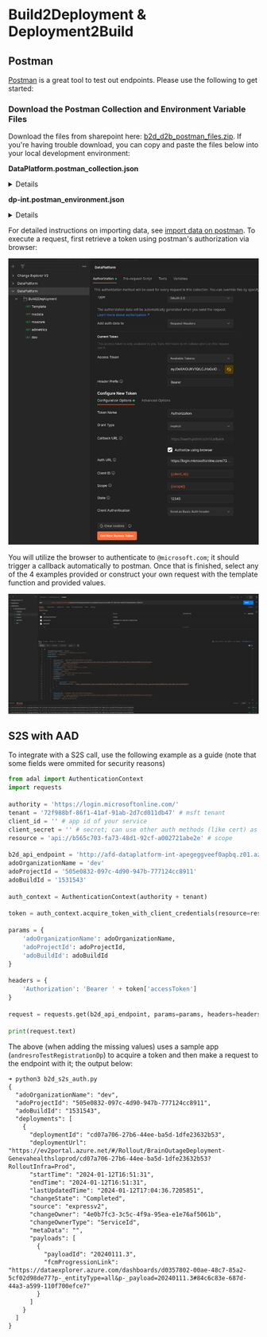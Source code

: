# Build2Deployment & Deployment2Build 


## Postman

[Postman](https://www.postman.com/) is a great tool to test out endpoints. Please use the following to get started:

### Download the Postman Collection and Environment Variable Files

Download the files from sharepoint here: [b2d_d2b_postman_files.zip](https://microsoft.sharepoint.com/:u:/t/FCM/EcnCB4wUDkhHt9BffRIIm2IBujyE8ObUo6pwsZkpg0Tt9g?e=Uf9spD). If you're having trouble download, you can copy and paste the files below into your local development environment:

**DataPlatform.postman_collection.json**
<details>

```json
{
	"info": {
		"_postman_id": "f3990ab0-9326-4d43-b458-ca0d04b8ca8a",
		"name": "DataPlatform",
		"schema": "https://schema.getpostman.com/json/collection/v2.1.0/collection.json"
	},
	"item": [
		{
			"name": "Build2Deployment",
			"item": [
				{
					"name": "Template",
					"request": {
						"method": "GET",
						"header": [],
						"url": {
							"raw": "{{base_url}}/{{b2dcomponent}}/deployments?adoOrganizationName=&adoProjectId=&adoBuildId=",
							"host": [
								"{{base_url}}"
							],
							"path": [
								"{{b2dcomponent}}",
								"deployments"
							],
							"query": [
								{
									"key": "adoOrganizationName",
									"value": ""
								},
								{
									"key": "adoProjectId",
									"value": ""
								},
								{
									"key": "adoBuildId",
									"value": ""
								}
							]
						}
					},
					"response": []
				},
				{
					"name": "msdata",
					"request": {
						"method": "GET",
						"header": [],
						"url": {
							"raw": "{{base_url}}/{{b2dcomponent}}/deployments?adoOrganizationName=msdata&adoProjectId=ba574a88-a171-48e0-8fcb-5fef6d23739c&adoBuildId=115856310",
							"host": [
								"{{base_url}}"
							],
							"path": [
								"{{b2dcomponent}}",
								"deployments"
							],
							"query": [
								{
									"key": "adoOrganizationName",
									"value": "msdata"
								},
								{
									"key": "adoProjectId",
									"value": "ba574a88-a171-48e0-8fcb-5fef6d23739c"
								},
								{
									"key": "adoBuildId",
									"value": "115856310"
								}
							]
						}
					},
					"response": []
				},
				{
					"name": "msazure",
					"request": {
						"method": "GET",
						"header": [],
						"url": {
							"raw": "{{base_url}}/{{b2dcomponent}}/deployments?adoOrganizationName=msazure&adoProjectId=09706533-03bf-4b43-9a9b-b49c75429646&adoBuildId=85471733",
							"host": [
								"{{base_url}}"
							],
							"path": [
								"{{b2dcomponent}}",
								"deployments"
							],
							"query": [
								{
									"key": "adoOrganizationName",
									"value": "msazure"
								},
								{
									"key": "adoProjectId",
									"value": "09706533-03bf-4b43-9a9b-b49c75429646"
								},
								{
									"key": "adoBuildId",
									"value": "85471733"
								}
							]
						}
					},
					"response": []
				},
				{
					"name": "admetrics",
					"request": {
						"method": "GET",
						"header": [],
						"url": {
							"raw": "{{base_url}}/{{b2dcomponent}}/deployments?adoOrganizationName=admetrics&adoProjectId=c6f597f2-902e-47df-9dbd-f5ee1ac627f2&adoBuildId=69514",
							"host": [
								"{{base_url}}"
							],
							"path": [
								"{{b2dcomponent}}",
								"deployments"
							],
							"query": [
								{
									"key": "adoOrganizationName",
									"value": "admetrics"
								},
								{
									"key": "adoProjectId",
									"value": "c6f597f2-902e-47df-9dbd-f5ee1ac627f2"
								},
								{
									"key": "adoBuildId",
									"value": "69514"
								}
							]
						}
					},
					"response": []
				},
				{
					"name": "dev",
					"request": {
						"method": "GET",
						"header": [],
						"url": {
							"raw": "{{base_url}}/{{b2dcomponent}}/deployments?adoOrganizationName=dev&adoProjectId=505e0832-097c-4d90-947b-777124cc8911&adoBuildId=1531543",
							"host": [
								"{{base_url}}"
							],
							"path": [
								"{{b2dcomponent}}",
								"deployments"
							],
							"query": [
								{
									"key": "adoOrganizationName",
									"value": "dev"
								},
								{
									"key": "adoProjectId",
									"value": "505e0832-097c-4d90-947b-777124cc8911"
								},
								{
									"key": "adoBuildId",
									"value": "1531543"
								}
							]
						}
					},
					"response": []
				}
			]
		},
		{
			"name": "Deployment2Build",
			"item": [
				{
					"name": "Template",
					"request": {
						"method": "GET",
						"header": [],
						"url": {
							"raw": "{{base_url}}/{{d2bcomponent}}/builds?deploymentSource=&deploymentId=",
							"host": [
								"{{base_url}}"
							],
							"path": [
								"{{d2bcomponent}}",
								"builds"
							],
							"query": [
								{
									"key": "deploymentSource",
									"value": ""
								},
								{
									"key": "deploymentId",
									"value": ""
								}
							]
						}
					},
					"response": []
				},
				{
					"name": "expressv2",
					"request": {
						"method": "GET",
						"header": [],
						"url": {
							"raw": "{{base_url}}/{{d2bcomponent}}/builds?deploymentSource=expressv2&deploymentId=ContainerService/b03fe328-9f11-42c4-8eed-73a0f0d1c944",
							"host": [
								"{{base_url}}"
							],
							"path": [
								"{{d2bcomponent}}",
								"builds"
							],
							"query": [
								{
									"key": "deploymentSource",
									"value": "expressv2"
								},
								{
									"key": "deploymentId",
									"value": "ContainerService/b03fe328-9f11-42c4-8eed-73a0f0d1c944"
								}
							]
						}
					},
					"response": []
				}
			]
		}
	],
	"auth": {
		"type": "oauth2",
		"oauth2": [
			{
				"key": "tokenName",
				"value": "Authorization",
				"type": "string"
			},
			{
				"key": "authUrl",
				"value": "https://login.microsoftonline.com/72f988bf-86f1-41af-91ab-2d7cd011db47/oauth2/v2.0/authorize",
				"type": "string"
			},
			{
				"key": "state",
				"value": "12345",
				"type": "string"
			},
			{
				"key": "scope",
				"value": "{{scope}}",
				"type": "string"
			},
			{
				"key": "clientId",
				"value": "{{client_id}}",
				"type": "string"
			},
			{
				"key": "grant_type",
				"value": "implicit",
				"type": "string"
			},
			{
				"key": "useBrowser",
				"value": true,
				"type": "boolean"
			},
			{
				"key": "addTokenTo",
				"value": "header",
				"type": "string"
			}
		]
	},
	"event": [
		{
			"listen": "prerequest",
			"script": {
				"type": "text/javascript",
				"exec": [
					""
				]
			}
		},
		{
			"listen": "test",
			"script": {
				"type": "text/javascript",
				"exec": [
					""
				]
			}
		}
	]
}
```
</details>

**dp-int.postman_environment.json**
<details>

```json
{
	"id": "8b24a332-ad22-4c7f-b196-68faa115e021",
	"name": "dp-int",
	"values": [
		{
			"key": "client_id",
			"value": "c1d07c27-2bf7-4da7-9946-278a86014ae2",
			"type": "default",
			"enabled": true
		},
		{
			"key": "scope",
			"value": "api://b565c703-fa73-48d1-92cf-a002721abe2e/user_impersonation",
			"type": "default",
			"enabled": true
		},
		{
			"key": "base_url",
			"value": "afd-dataplatform-int-apegeggveef0apbq.z01.azurefd.net",
			"type": "default",
			"enabled": true
		},
		{
			"key": "b2dcomponent",
			"value": "b2d",
			"type": "default",
			"enabled": true
		},
		{
			"key": "d2bcomponent",
			"value": "d2b",
			"type": "default",
			"enabled": true
		}
	],
	"_postman_variable_scope": "environment",
	"_postman_exported_at": "2024-01-19T16:00:09.561Z",
	"_postman_exported_using": "Postman/9.31.30"
}
```
</details>

For detailed instructions on importing data, see [import data on postman](https://learning.postman.com/docs/getting-started/importing-and-exporting/importing-data/). To execute a request, first retrieve a token using postman's authorization via browser:

![Alt text](media/authorize_postman.png)

You will utilize the browser to authenticate to `@microsoft.com`; it should trigger a callback automatically to postman. Once that is finished, select any of the 4 examples provided or construct your own request with the template function and provided values.

![Alt text](media/sample_b2d_request.png)

## S2S with AAD

To integrate with a S2S call, use the following example as a guide (note that some fields were ommited for security reasons)

```python
from adal import AuthenticationContext
import requests

authority = 'https://login.microsoftonline.com/'
tenant = '72f988bf-86f1-41af-91ab-2d7cd011db47' # msft tenant
client_id = '' # app id of your service
client_secret = '' # secret; can use other auth methods (like cert) as  well
resource = 'api://b565c703-fa73-48d1-92cf-a002721abe2e' # scope 

b2d_api_endpoint = 'http://afd-dataplatform-int-apegeggveef0apbq.z01.azurefd.net/b2d/deployments'
adoOrganizationName = 'dev'
adoProjectId = '505e0832-097c-4d90-947b-777124cc8911'
adoBuildId = '1531543'

auth_context = AuthenticationContext(authority + tenant)

token = auth_context.acquire_token_with_client_credentials(resource=resource, client_id=client_id, client_secret=client_secret)

params = {
    'adoOrganizationName': adoOrganizationName,
    'adoProjectId': adoProjectId,
    'adoBuildId': adoBuildId
}

headers = {
    'Authorization': 'Bearer ' + token['accessToken']
}

request = requests.get(b2d_api_endpoint, params=params, headers=headers)

print(request.text)
```

The above (when adding the missing values) uses a sample app (`andresroTestRegistrationDp`) to acquire a token and then make a request to the endpoint with it; the output below:

```shell
➜ python3 b2d_s2s_auth.py
{
  "adoOrganizationName": "dev",
  "adoProjectId": "505e0832-097c-4d90-947b-777124cc8911",
  "adoBuildId": "1531543",
  "deployments": [
    {
      "deploymentId": "cd07a706-27b6-44ee-ba5d-1dfe23632b53",
      "deploymentUrl": "https://ev2portal.azure.net/#/Rollout/BrainOutageDeployment-Genevahealthsloprod/cd07a706-27b6-44ee-ba5d-1dfe23632b53?RolloutInfra=Prod",
      "startTime": "2024-01-12T16:51:31",
      "endTime": "2024-01-12T16:51:31",
      "lastUpdatedTime": "2024-01-12T17:04:36.7205851",
      "changeState": "Completed",
      "source": "expressv2",
      "changeOwner": "4e0b7fc3-3c5c-4f9a-95ea-e1e76af5061b",
      "changeOwnerType": "ServiceId",
      "metaData": "",
      "payloads": [
        {
          "payloadId": "20240111.3",
          "fcmProgressionLink": "https://dataexplorer.azure.com/dashboards/d0357802-00ae-48c7-85a2-5cf02d98de77?p-_entityType=all&p-_payload=20240111.3#84c6c83e-687d-44a3-a599-110f700efce7"
        }
      ]
    }
  ]
}
```